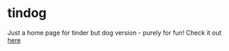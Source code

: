 # tindog

Just a home page for tinder but dog version - purely for fun! Check it out [here](https://sszh1904.github.io/tindog/)
